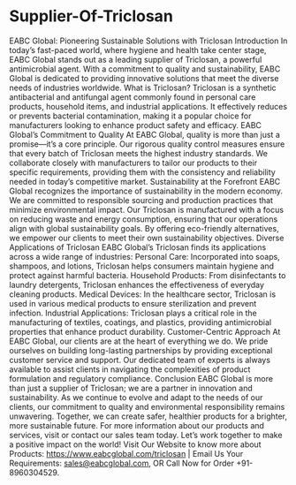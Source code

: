 # Supplier-Of-Triclosan
 EABC Global: Pioneering Sustainable Solutions with Triclosan
 Introduction
In today’s fast-paced world, where hygiene and health take center stage, EABC Global stands out as a leading supplier of Triclosan, a powerful antimicrobial agent. With a commitment to quality and sustainability, EABC Global is dedicated to providing innovative solutions that meet the diverse needs of industries worldwide.
 What is Triclosan?
Triclosan is a synthetic antibacterial and antifungal agent commonly found in personal care products, household items, and industrial applications. It effectively reduces or prevents bacterial contamination, making it a popular choice for manufacturers looking to enhance product safety and efficacy. 
 EABC Global’s Commitment to Quality
At EABC Global, quality is more than just a promise—it’s a core principle. Our rigorous quality control measures ensure that every batch of Triclosan meets the highest industry standards. We collaborate closely with manufacturers to tailor our products to their specific requirements, providing them with the consistency and reliability needed in today’s competitive market.
 Sustainability at the Forefront
EABC Global recognizes the importance of sustainability in the modern economy. We are committed to responsible sourcing and production practices that minimize environmental impact. Our Triclosan is manufactured with a focus on reducing waste and energy consumption, ensuring that our operations align with global sustainability goals. By offering eco-friendly alternatives, we empower our clients to meet their own sustainability objectives.
 Diverse Applications of Triclosan
EABC Global’s Triclosan finds its applications across a wide range of industries:
Personal Care: Incorporated into soaps, shampoos, and lotions, Triclosan helps consumers maintain hygiene and protect against harmful bacteria.
Household Products: From disinfectants to laundry detergents, Triclosan enhances the effectiveness of everyday cleaning products.
Medical Devices: In the healthcare sector, Triclosan is used in various medical products to ensure sterilization and prevent infection.
Industrial Applications: Triclosan plays a critical role in the manufacturing of textiles, coatings, and plastics, providing antimicrobial properties that enhance product durability.
 Customer-Centric Approach
At EABC Global, our clients are at the heart of everything we do. We pride ourselves on building long-lasting partnerships by providing exceptional customer service and support. Our dedicated team of experts is always available to assist clients in navigating the complexities of product formulation and regulatory compliance.
 Conclusion
EABC Global is more than just a supplier of Triclosan; we are a partner in innovation and sustainability. As we continue to evolve and adapt to the needs of our clients, our commitment to quality and environmental responsibility remains unwavering. Together, we can create safer, healthier products for a brighter, more sustainable future. 
For more information about our products and services, visit or contact our sales team today. Let’s work together to make a positive impact on the world!
Visit Our Website to know more about Products: https://www.eabcglobal.com/triclosan | Email Us Your Requirements: sales@eabcglobal.com, OR Call Now for Order +91-8960304529.
